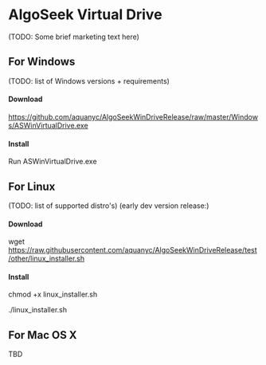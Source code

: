 # AlgoSeek Virtual Drive

(TODO: Some brief marketing text here)

## For Windows

(TODO: list of Windows versions + requirements)

#### Download

https://github.com/aquanyc/AlgoSeekWinDriveRelease/raw/master/Windows/ASWinVirtualDrive.exe

#### Install

Run ASWinVirtualDrive.exe

## For Linux

(TODO: list of supported distro's)
(early dev version release:)

#### Download

wget https://raw.githubusercontent.com/aquanyc/AlgoSeekWinDriveRelease/test/other/linux_installer.sh

#### Install

chmod +x linux_installer.sh

./linux_installer.sh

## For Mac OS X 

TBD